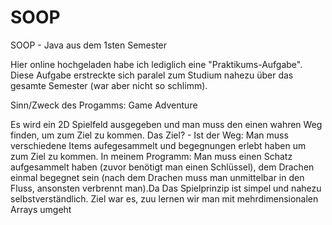 # SOOP
SOOP - Java aus dem 1sten Semester

Hier online hochgeladen habe ich lediglich eine "Praktikums-Aufgabe". Diese Aufgabe erstreckte sich paralel zum Studium nahezu über das gesamte Semester (war aber nicht so schlimm).

Sinn/Zweck des Progamms: Game Adventure

Es wird ein 2D Spielfeld ausgegeben und man muss den einen wahren Weg finden, um zum Ziel zu kommen.
Das Ziel? - Ist der Weg: Man muss verschiedene Items aufegesammelt und begegnungen erlebt haben um zum Ziel zu kommen. In meinem Programm: Man muss einen Schatz aufgesammelt haben (zuvor benötigt man einen Schlüssel), dem Drachen einmal begegnet sein (nach dem Drachen muss man unmittelbar in den Fluss, ansonsten verbrennt man).Da
Das Spielprinzip ist simpel und nahezu selbstverständlich.
Ziel war es, zuu lernen wir man mit mehrdimensionalen Arrays umgeht
